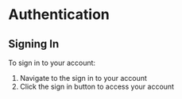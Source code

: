 # Authentication

## Signing In

To sign in to your account:

1. Navigate to the sign in to your account
3. Click the sign in button to access your account


